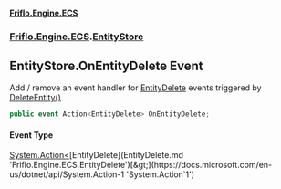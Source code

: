 #### [Friflo.Engine.ECS](index.md 'index')
### [Friflo.Engine.ECS](Friflo.Engine.ECS.md 'Friflo.Engine.ECS').[EntityStore](EntityStore.md 'Friflo.Engine.ECS.EntityStore')

## EntityStore.OnEntityDelete Event

Add / remove an event handler for [EntityDelete](EntityDelete.md 'Friflo.Engine.ECS.EntityDelete') events triggered by [DeleteEntity()](Entity.DeleteEntity().md 'Friflo.Engine.ECS.Entity.DeleteEntity()').

```csharp
public event Action<EntityDelete> OnEntityDelete;
```

#### Event Type
[System.Action&lt;](https://docs.microsoft.com/en-us/dotnet/api/System.Action-1 'System.Action`1')[EntityDelete](EntityDelete.md 'Friflo.Engine.ECS.EntityDelete')[&gt;](https://docs.microsoft.com/en-us/dotnet/api/System.Action-1 'System.Action`1')
